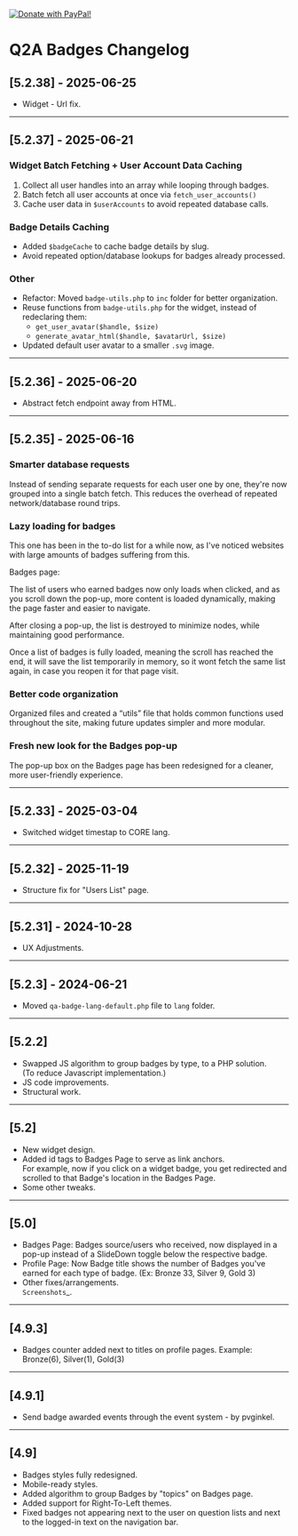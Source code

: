 <a href="https://www.paypal.com/paypalme/chun128" target="_blank"/>
<img src="https://i.ibb.co/Rz9rfk4/bmc-button.png" border="0" alt="Donate with PayPal!"/>
<a/>

# Q2A Badges Changelog

## [5.2.38] - 2025-06-25

 - Widget - Url fix.

---

## [5.2.37] - 2025-06-21

### Widget Batch Fetching + User Account Data Caching

 1. Collect all user handles into an array while looping through badges.
 2. Batch fetch all user accounts at once via `fetch_user_accounts()`
 3. Cache user data in `$userAccounts` to avoid repeated database calls.

### Badge Details Caching

 - Added `$badgeCache` to cache badge details by slug.
 - Avoid repeated option/database lookups for badges already processed.

### Other

 - Refactor: Moved `badge-utils.php` to `inc` folder for better organization.
 - Reuse functions from `badge-utils.php` for the widget, instead of redeclaring them:
   - `get_user_avatar($handle, $size)`
   - `generate_avatar_html($handle, $avatarUrl, $size)`
 - Updated default user avatar to a smaller `.svg` image.
 
---

## [5.2.36] - 2025-06-20

 - Abstract fetch endpoint away from HTML.

---

## [5.2.35] - 2025-06-16

### Smarter database requests
Instead of sending separate requests for each user one by one, they're now grouped into a single batch fetch. This reduces the overhead of repeated network/database round trips.  

### Lazy loading for badges
This one has been in the to-do list for a while now, as I've noticed websites with large amounts of badges suffering from this.

Badges page:

The list of users who earned badges now only loads when clicked, and as you scroll down the pop-up, more content is loaded dynamically, making the page faster and easier to navigate.

After closing a pop-up, the list is destroyed to minimize nodes, while maintaining good performance.

Once a list of badges is fully loaded, meaning the scroll has reached the end, it will save the list temporarily in memory, so it wont fetch the same list again, in case you reopen it for that page visit.

### Better code organization
Organized files and created a “utils” file that holds common functions used throughout the site, making future updates simpler and more modular.

### Fresh new look for the Badges pop-up
The pop-up box on the Badges page has been redesigned for a cleaner, more user-friendly experience.

---

## [5.2.33] - 2025-03-04

- Switched widget timestap to CORE lang.

---

## [5.2.32] - 2025-11-19

- Structure fix for "Users List" page.

---

## [5.2.31] - 2024-10-28

- UX Adjustments.

---

## [5.2.3] - 2024-06-21

- Moved `qa-badge-lang-default.php` file to `lang` folder.

---

## [5.2.2]

- Swapped JS algorithm to group badges by type, to a PHP solution.  
  (To reduce Javascript implementation.)
- JS code improvements.
- Structural work.

---

## [5.2]

- New widget design.
- Added id tags to Badges Page to serve as link anchors.  
  For example, now if you click on a widget badge, you get redirected and scrolled to that Badge's location in the Badges Page.
- Some other tweaks.

---

## [5.0]

- Badges Page: Badges source/users who received, now displayed in a pop-up instead of a SlideDown toggle below the respective badge.
- Profile Page: Now Badge title shows the number of Badges you've earned for each type of badge. (Ex: Bronze 33, Silver 9, Gold 3)
- Other fixes/arrangements.  
  `Screenshots`_.

---

## [4.9.3]

- Badges counter added next to titles on profile pages. Example: Bronze(6), Silver(1), Gold(3)

---

## [4.9.1]

- Send badge awarded events through the event system - by pvginkel.

---

## [4.9]

- Badges styles fully redesigned.
- Mobile-ready styles.
- Added algorithm to group Badges by "topics" on Badges page.
- Added support for Right-To-Left themes.
- Fixed badges not appearing next to the user on question lists and next to the logged-in text on the navigation bar.




